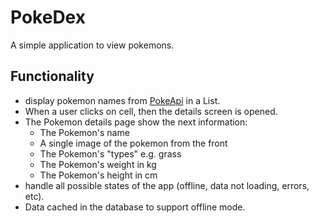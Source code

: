 # PokeDex

A simple application to view pokemons.

## Functionality

- display pokemon names from [PokeApi](https://pokeapi.co/api/v2/pokemon) in a List.
- When a user clicks on cell, then the details screen is opened.
- The Pokemon details page show the next information:
	- The Pokemon's name
	- A single image of the pokemon from the front
	- The Pokemon's "types" e.g. grass
	- The Pokemon's weight in kg
	- The Pokemon's height in cm
- handle all possible states of the app (offline, data not loading, errors, etc).
- Data cached in the database to support offline mode.

